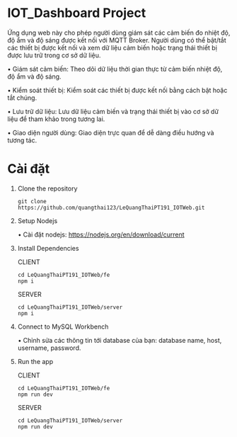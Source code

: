 # IOT_Dashboard Project
Ứng dụng web này cho phép người dùng giám sát các cảm biến đo nhiệt độ, độ ẩm và độ sáng được kết nối với MQTT Broker. Người dùng có thể bật/tắt các thiết bị được kết nối và xem dữ liệu cảm biến hoặc trạng thái thiết bị được lưu trữ trong cơ sở dữ liệu.

  • Giám sát cảm biến: Theo dõi dữ liệu thời gian thực từ cảm biến nhiệt độ, độ ẩm và độ sáng.
  
  • Kiểm soát thiết bị: Kiểm soát các thiết bị được kết nối bằng cách bật hoặc tắt chúng.
  
  • Lưu trữ dữ liệu: Lưu dữ liệu cảm biến và trạng thái thiết bị vào cơ sở dữ liệu để tham khảo trong tương lai.
  
  • Giao diện người dùng: Giao diện trực quan để dễ dàng điều hướng và tương tác.
  
# Cài đặt
1. Clone the repository

       git clone https://github.com/quangthai123/LeQuangThaiPT191_IOTWeb.git
   
2. Setup Nodejs

    • Cài đặt nodejs: https://nodejs.org/en/download/current


4. Install Dependencies

    CLIENT

       cd LeQuangThaiPT191_IOTWeb/fe
       npm i

    SERVER

       cd LeQuangThaiPT191_IOTWeb/server
       npm i

5. Connect to MySQL Workbench

    • Chỉnh sửa các thông tin tới database của bạn: database name, host, username, password.

6. Run the app

    CLIENT
   
       cd LeQuangThaiPT191_IOTWeb/fe
       npm run dev

   SERVER

       cd LeQuangThaiPT191_IOTWeb/server
       npm run dev
